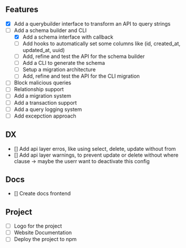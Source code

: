 
## Features 
- [X] Add a querybuilder interface to transform an API to query strings
- [ ] Add a schema builder and CLI
    - [X] Add a schema interface with callback
    - [ ] Add hooks to automatically set some columns like (id, created_at, updated_at, uuid)
    - [ ] Add, refine and test the API for the schema builder
    - [ ] Add a CLI to generate the schema
    - [ ] Setup a migration architecture
    - [ ] Add, refine and test the API for the CLI migration
- [ ] Block malicious queries
- [ ] Relationship support
- [ ] Add a migration system
- [ ] Add a transaction support
- [ ] Add a query logging system
- [ ] Add excepction approach

## DX
- [] Add api layer erros, like using select, delete, update without from
- [] Add api layer warnings, to prevent update or delete without where clause -> maybe the userr want to deactivate this config 

## Docs
- [] Create docs frontend



## Project
- [ ] Logo for the project
- [ ] Website Documentation
- [ ] Deploy the project to npm
